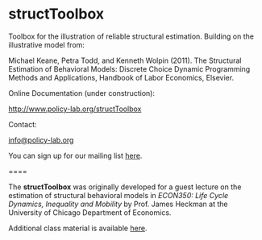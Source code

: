 structToolbox
============= 

Toolbox for the illustration of reliable structural estimation. Building on the illustrative model from:

Michael Keane, Petra Todd, and Kenneth Wolpin (2011). The Structural Estimation of Behavioral Models: Discrete Choice Dynamic Programming Methods and Applications, Handbook of Labor Economics, Elsevier. 

Online Documentation (under construction):

http://www.policy-lab.org/structToolbox

Contact:

info@policy-lab.org

You can sign up for our mailing list [here](http://eepurl.com/RStEH).

====

The **structToolbox** was originally developed for a guest lecture on the estimation of structural behavioral models in *ECON350: Life Cycle Dynamics, Inequality and Mobility* by Prof. James Heckman at the University of Chicago Department of Economics. 

Additional class material is available [here](http://www.policy-lab.org/teaching/struct-toolbox).

